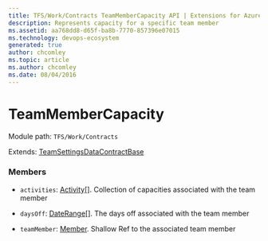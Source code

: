 ```yaml
---
title: TFS/Work/Contracts TeamMemberCapacity API | Extensions for Azure DevOps Services
description: Represents capacity for a specific team member
ms.assetid: aa768dd8-d65f-ba8b-7770-857396e07015
ms.technology: devops-ecosystem
generated: true
author: chcomley
ms.topic: article
ms.author: chcomley
ms.date: 08/04/2016
---
```


# TeamMemberCapacity

Module path: `TFS/Work/Contracts`

Extends: [TeamSettingsDataContractBase](../../../TFS/Work/Contracts/TeamSettingsDataContractBase.md)

### Members

* `activities`: [Activity](../../../TFS/Work/Contracts/Activity.md)[]. Collection of capacities associated with the team member

* `daysOff`: [DateRange](../../../TFS/Work/Contracts/DateRange.md)[]. The days off associated with the team member

* `teamMember`: [Member](../../../TFS/Work/Contracts/Member.md). Shallow Ref to the associated team member
